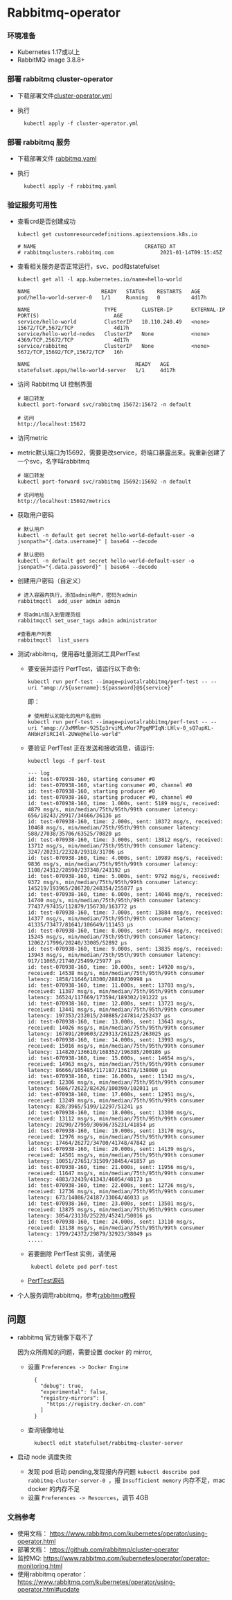# Rabbitmq-operator

### 环境准备

- Kubernetes 1.17或以上
- RabbitMQ image 3.8.8+

### 部署 rabbitmq cluster-operator
- 下载部署文件[cluster-operator.yml](https://github.com/rabbitmq/cluster-operator/releases/latest/download/cluster-operator.yml)
- 执行 

		kubectl apply -f cluster-operator.yml

### 部署 rabbitmq 服务
- 下载部署文件 [rabbitmq.yaml](https://raw.githubusercontent.com/rabbitmq/cluster-operator/main/docs/examples/hello-world/rabbitmq.yaml)
- 执行
	
		kubectl apply -f rabbitmq.yaml

### 验证服务可用性

- 查看crd是否创建成功

    ```
    kubectl get customresourcedefinitions.apiextensions.k8s.io

    # NAME                                   CREATED AT
    # rabbitmqclusters.rabbitmq.com               2021-01-14T09:15:45Z
    ```
- 查看相关服务是否正常运行，svc、pod和statefulset

    ```
    kubectl get all -l app.kubernetes.io/name=hello-world

    NAME                       READY   STATUS    RESTARTS   AGE
    pod/hello-world-server-0   1/1     Running   0          4d17h

    NAME                        TYPE        CLUSTER-IP      EXTERNAL-IP   PORT(S)                        AGE
    service/hello-world         ClusterIP   10.110.240.49   <none>        15672/TCP,5672/TCP             4d17h
    service/hello-world-nodes   ClusterIP   None            <none>        4369/TCP,25672/TCP             4d17h
    service/rabbitmq            ClusterIP   None            <none>        5672/TCP,15692/TCP,15672/TCP   16h

    NAME                                  READY   AGE
    statefulset.apps/hello-world-server   1/1     4d17h
    ```

- 访问 Rabbitmq UI 控制界面

    ```
    # 端口转发
    kubectl port-forward svc/rabbitmq 15672:15672 -n default

    # 访问 
    http://localhost:15672
    ```

- 访问metric
- metric默认端口为15692，需要更改service，将端口暴露出来。我重新创建了一个svc，名字叫rabbitmq

    ```
    # 端口转发
    kubectl port-forward svc/rabbitmq 15692:15692 -n default
    
    # 访问地址
    http://localhost:15692/metrics
    ```

- 获取用户密码

    ```
    # 默认用户
    kubectl -n default get secret hello-world-default-user -o jsonpath="{.data.username}" | base64 --decode

    # 默认密码
    kubectl -n default get secret hello-world-default-user -o jsonpath="{.data.password}" | base64 --decode
    ```
   
- 创建用户密码（自定义）

    ```
    # 进入容器内执行，添加admin用户，密码为admin
    rabbitmqctl  add_user admin admin

    # 将admin加入到管理员组
    rabbitmqctl set_user_tags admin administrator
    
    #查看用户列表
    rabbitmqctl  list_users
    ```
    
- 测试rabbitmq，使用吞吐量测试工具PerfTest
  - 要安装并运行 PerfTest，请运行以下命令:
    ```
    kubectl run perf-test --image=pivotalrabbitmq/perf-test -- --uri "amqp://${username}:${password}@${service}"
    ```
    即：
    ```
    # 使用默认初始化的用户名密码
    kubectl run perf-test --image=pivotalrabbitmq/perf-test -- --uri "amqp://JxMMlmr-925Ip3rviMLvMur7PgqMPIqN:LHlv-0_sQ7upKL-AHbHzFiRCI4l-2UWe@hello-world"
    
    ```
  - 要验证 PerfTest 正在发送和接收消息，请运行:
    ```
    kubectl logs -f perf-test
    
    --- log
    id: test-070938-160, starting consumer #0
    id: test-070938-160, starting consumer #0, channel #0
    id: test-070938-160, starting producer #0
    id: test-070938-160, starting producer #0, channel #0
    id: test-070938-160, time: 1.000s, sent: 5189 msg/s, received: 4879 msg/s, min/median/75th/95th/99th consumer latency: 656/18243/29917/34666/36136 µs
    id: test-070938-160, time: 2.000s, sent: 10372 msg/s, received: 10468 msg/s, min/median/75th/95th/99th consumer latency: 588/27038/35706/63525/70820 µs
    id: test-070938-160, time: 3.000s, sent: 13812 msg/s, received: 13712 msg/s, min/median/75th/95th/99th consumer latency: 3247/20231/22328/29318/31706 µs
    id: test-070938-160, time: 4.000s, sent: 10989 msg/s, received: 9836 msg/s, min/median/75th/95th/99th consumer latency: 1108/24312/28590/237348/243192 µs
    id: test-070938-160, time: 5.000s, sent: 9792 msg/s, received: 9372 msg/s, min/median/75th/95th/99th consumer latency: 145219/193965/206720/248354/255877 µs
    id: test-070938-160, time: 6.000s, sent: 14046 msg/s, received: 14740 msg/s, min/median/75th/95th/99th consumer latency: 77437/97435/112879/156730/163772 µs
    id: test-070938-160, time: 7.000s, sent: 13884 msg/s, received: 14377 msg/s, min/median/75th/95th/99th consumer latency: 41335/73477/81641/106649/111453 µs
    id: test-070938-160, time: 8.000s, sent: 14764 msg/s, received: 15245 msg/s, min/median/75th/95th/99th consumer latency: 12062/17996/20240/33085/52892 µs
    id: test-070938-160, time: 9.000s, sent: 13835 msg/s, received: 13943 msg/s, min/median/75th/95th/99th consumer latency: 917/11065/21740/25499/25977 µs
    id: test-070938-160, time: 10.000s, sent: 14920 msg/s, received: 14538 msg/s, min/median/75th/95th/99th consumer latency: 1858/11646/18300/28810/30998 µs
    id: test-070938-160, time: 11.000s, sent: 13703 msg/s, received: 11387 msg/s, min/median/75th/95th/99th consumer latency: 36524/117669/173594/189302/191222 µs
    id: test-070938-160, time: 12.000s, sent: 13723 msg/s, received: 13441 msg/s, min/median/75th/95th/99th consumer latency: 197353/232015/240885/247814/252437 µs
    id: test-070938-160, time: 13.000s, sent: 13643 msg/s, received: 14026 msg/s, min/median/75th/95th/99th consumer latency: 167891/209603/229313/261225/263025 µs
    id: test-070938-160, time: 14.000s, sent: 13993 msg/s, received: 15016 msg/s, min/median/75th/95th/99th consumer latency: 114820/136610/168352/196385/200186 µs
    id: test-070938-160, time: 15.000s, sent: 14654 msg/s, received: 14963 msg/s, min/median/75th/95th/99th consumer latency: 86666/105485/117187/136178/138080 µs
    id: test-070938-160, time: 16.000s, sent: 11342 msg/s, received: 12306 msg/s, min/median/75th/95th/99th consumer latency: 5686/72622/82426/100390/102011 µs
    id: test-070938-160, time: 17.000s, sent: 12951 msg/s, received: 13249 msg/s, min/median/75th/95th/99th consumer latency: 828/3965/5199/12297/51241 µs
    id: test-070938-160, time: 18.000s, sent: 13300 msg/s, received: 13112 msg/s, min/median/75th/95th/99th consumer latency: 20290/27959/30696/35231/41854 µs
    id: test-070938-160, time: 19.000s, sent: 13170 msg/s, received: 12976 msg/s, min/median/75th/95th/99th consumer latency: 17464/26272/34700/41748/47842 µs
    id: test-070938-160, time: 20.000s, sent: 14139 msg/s, received: 14501 msg/s, min/median/75th/95th/99th consumer latency: 10051/27651/31509/38454/41857 µs
    id: test-070938-160, time: 21.000s, sent: 11956 msg/s, received: 11647 msg/s, min/median/75th/95th/99th consumer latency: 4883/32439/41343/46054/48173 µs
    id: test-070938-160, time: 22.000s, sent: 12726 msg/s, received: 12736 msg/s, min/median/75th/95th/99th consumer latency: 673/14086/24187/33064/46033 µs
    id: test-070938-160, time: 23.000s, sent: 13501 msg/s, received: 13875 msg/s, min/median/75th/95th/99th consumer latency: 3054/23130/25220/45241/50016 µs
    id: test-070938-160, time: 24.000s, sent: 13110 msg/s, received: 13138 msg/s, min/median/75th/95th/99th consumer latency: 1799/24372/29879/32923/38049 µs
    .....
    
    ```
  - 若要删除 PerfTest 实例，请使用
    ```
     kubectl delete pod perf-test
    ```
  - [PerfTest源码](https://github.com/rabbitmq/rabbitmq-perf-test)
   
- 个人服务调用rabbitmq，参考[rabbitmq教程](https://www.rabbitmq.com/getstarted.html)
## 问题
- rabbitmq 官方镜像下载不了

	因为众所周知的问题，需要设置 docker 的 mirror, 
	
	- 设置 `Preferences -> Docker Engine `

			{
			  "debug": true,
			  "experimental": false,
			  "registry-mirrors": [
			    "https://registry.docker-cn.com"
			  ]
			}
	- 查询镜像地址

			kubectl edit statefulset/rabbitmq-cluster-server
- 启动 node 调度失败
	- 发现 pod 启动 pending,发现报内存问题 `kubectl describe pod rabbitmq-cluster-server-0 `，报 `Insufficient memory` 内存不足，mac docker 的内存不足
	- 设置 `Preferences -> Resources`，调节 4GB

### 文档参考

- 使用文档： https://www.rabbitmq.com/kubernetes/operator/using-operator.html
- 部署文档： https://github.com/rabbitmq/cluster-operator
- 监控MQ: https://www.rabbitmq.com/kubernetes/operator/operator-monitoring.html
- 使用rabbitmq operator： https://www.rabbitmq.com/kubernetes/operator/using-operator.html#update